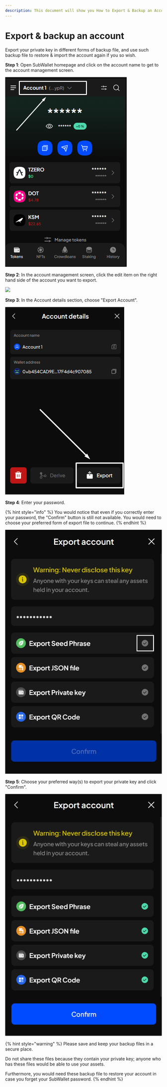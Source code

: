 ```yaml
---
description: This document will show you How to Export & Backup an Account on SubWallet.
---
```


# Export & backup an account

Export your private key in different forms of backup file, and use such backup file to restore & import the account again if you so wish.

**Step 1**: Open SubWallet homepage and click on the account name to get to the account management screen.&#x20;

![](<../../.gitbook/assets/image (89).png>)

**Step 2**: In the account management screen, click the edit item on the right hand side of the account you want to export.&#x20;

![](https://files.gitbook.com/v0/b/gitbook-x-prod.appspot.com/o/spaces%2F2zseowhOCGE5xsJFb2z5%2Fuploads%2FxNVaji337zKIPRGLdZEC%2FScreenshot\_27.png?alt=media\&token=b045aca2-34de-4b4e-b2cf-e6798f8a08dd)

**Step 3**: In the Account details section, choose "Export Account".

![](<../../.gitbook/assets/image (48).png>)

**Step 4**: Enter your password.&#x20;

{% hint style="info" %}
You would notice that even if you correctly enter your password, the "Confirm" button is still not available. You would need to choose your preferred form of export file to continue.
{% endhint %}

![](<../../.gitbook/assets/image (17) (2).png>)

**Step 5**: Choose your preferred way(s) to export your private key and click "Confirm".

![](<../../.gitbook/assets/image (49) (3).png>)

{% hint style="warning" %}
Please save and keep your backup files in a secure place.&#x20;

Do not share these files because they contain your private key; anyone who has these files would be able to use your assets.

Furthermore, you would need these backup file to restore your account in case you forget your SubWallet password.&#x20;
{% endhint %}

